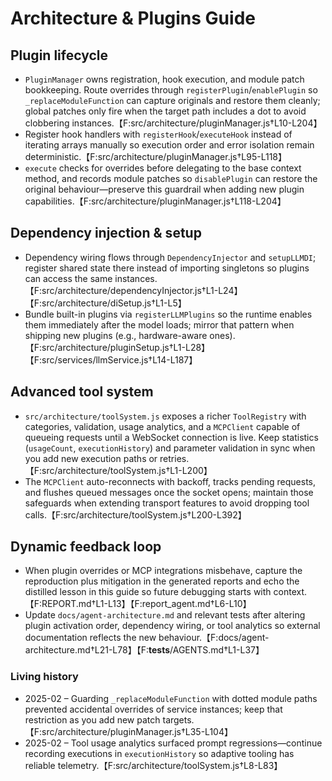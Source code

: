 # Architecture & Plugins Guide

## Plugin lifecycle
- `PluginManager` owns registration, hook execution, and module patch bookkeeping. Route overrides through `registerPlugin`/`enablePlugin` so `_replaceModuleFunction` can capture originals and restore them cleanly; global patches only fire when the target path includes a dot to avoid clobbering instances.【F:src/architecture/pluginManager.js†L10-L204】
- Register hook handlers with `registerHook`/`executeHook` instead of iterating arrays manually so execution order and error isolation remain deterministic.【F:src/architecture/pluginManager.js†L95-L118】
- `execute` checks for overrides before delegating to the base context method, and records module patches so `disablePlugin` can restore the original behaviour—preserve this guardrail when adding new plugin capabilities.【F:src/architecture/pluginManager.js†L118-L204】

## Dependency injection & setup
- Dependency wiring flows through `DependencyInjector` and `setupLLMDI`; register shared state there instead of importing singletons so plugins can access the same instances.【F:src/architecture/dependencyInjector.js†L1-L24】【F:src/architecture/diSetup.js†L1-L5】
- Bundle built-in plugins via `registerLLMPlugins` so the runtime enables them immediately after the model loads; mirror that pattern when shipping new plugins (e.g., hardware-aware ones).【F:src/architecture/pluginSetup.js†L1-L28】【F:src/services/llmService.js†L14-L187】

## Advanced tool system
- `src/architecture/toolSystem.js` exposes a richer `ToolRegistry` with categories, validation, usage analytics, and a `MCPClient` capable of queueing requests until a WebSocket connection is live. Keep statistics (`usageCount`, `executionHistory`) and parameter validation in sync when you add new execution paths or retries.【F:src/architecture/toolSystem.js†L1-L200】
- The `MCPClient` auto-reconnects with backoff, tracks pending requests, and flushes queued messages once the socket opens; maintain those safeguards when extending transport features to avoid dropping tool calls.【F:src/architecture/toolSystem.js†L200-L392】

## Dynamic feedback loop
- When plugin overrides or MCP integrations misbehave, capture the reproduction plus mitigation in the generated reports and echo the distilled lesson in this guide so future debugging starts with context.【F:REPORT.md†L1-L13】【F:report_agent.md†L6-L10】
- Update `docs/agent-architecture.md` and relevant tests after altering plugin activation order, dependency wiring, or tool analytics so external documentation reflects the new behaviour.【F:docs/agent-architecture.md†L21-L78】【F:__tests__/AGENTS.md†L1-L37】

### Living history
- 2025-02 – Guarding `_replaceModuleFunction` with dotted module paths prevented accidental overrides of service instances; keep that restriction as you add new patch targets.【F:src/architecture/pluginManager.js†L35-L104】
- 2025-02 – Tool usage analytics surfaced prompt regressions—continue recording executions in `executionHistory` so adaptive tooling has reliable telemetry.【F:src/architecture/toolSystem.js†L8-L83】
